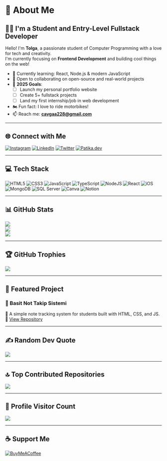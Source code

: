 # 💫 About Me

## 👨‍💻 I'm a Student and Entry-Level Fullstack Developer

Hello! I'm **Tolga**, a passionate student of Computer Programming with a love for tech and creativity.  
I'm currently focusing on **Frontend Development** and building cool things on the web!  

- 🌱 Currently learning: React, Node.js & modern JavaScript  
- 🤝 Open to collaborating on open-source and real-world projects  
- 🎯 **2025 Goals**:
  - [ ] Launch my personal portfolio website
  - [ ] Create 5+ fullstack projects
  - [ ] Land my first internship/job in web development
- 🏍️ Fun fact: I love to ride motorbikes!
- 📫 Reach me: **cavgaa228@gmail.com**

---

## 🌐 Connect with Me

[![Instagram](https://img.shields.io/badge/Instagram-%23E4405F.svg?style=for-the-badge&logo=Instagram&logoColor=white)](https://instagram.com/tolgaacavgaa)
[![LinkedIn](https://img.shields.io/badge/LinkedIn-%230077B5.svg?style=for-the-badge&logo=linkedin&logoColor=white)](https://linkedin.com/in/tolgaacavgaa)
[![Twitter](https://img.shields.io/badge/Twitter-%231DA1F2.svg?style=for-the-badge&logo=Twitter&logoColor=white)](https://twitter.com/tcavgaa)
[![Patika.dev](https://img.shields.io/badge/Patika.dev-%23000000.svg?style=for-the-badge&logoColor=white)](https://app.patika.dev/tcavgaa)

---

## 💻 Tech Stack

![HTML5](https://img.shields.io/badge/HTML5-%23E34F26.svg?style=flat&logo=html5&logoColor=white)
![CSS3](https://img.shields.io/badge/CSS3-%231572B6.svg?style=flat&logo=css3&logoColor=white)
![JavaScript](https://img.shields.io/badge/JavaScript-%23323330.svg?style=flat&logo=javascript&logoColor=%23F7DF1E)
![TypeScript](https://img.shields.io/badge/TypeScript-%23007ACC.svg?style=flat&logo=typescript&logoColor=white)
![NodeJS](https://img.shields.io/badge/Node.js-6DA55F.svg?style=flat&logo=node.js&logoColor=white)
![React](https://img.shields.io/badge/React-20232A?style=flat&logo=react&logoColor=61DAFB)
![iOS](https://img.shields.io/badge/iOS-%2320232a.svg?style=flat&logo=apple&logoColor=white)
![MongoDB](https://img.shields.io/badge/MongoDB-%234ea94b.svg?style=flat&logo=mongodb&logoColor=white)
![SQL Server](https://img.shields.io/badge/Microsoft%20SQL%20Server-CC2927.svg?style=flat&logo=microsoft-sql-server&logoColor=white)
![Canva](https://img.shields.io/badge/Canva-%2300C4CC.svg?style=flat&logo=Canva&logoColor=white)
![Notion](https://img.shields.io/badge/Notion-%23000000.svg?style=flat&logo=notion&logoColor=white)

---

## 📊 GitHub Stats

![](https://github-readme-stats.vercel.app/api?username=Cavga1903&theme=dark&hide_border=false&include_all_commits=true&count_private=false)  
![](https://github-readme-streak-stats.herokuapp.com/?user=Cavga1903&theme=dark&hide_border=false)  
![](https://github-readme-stats.vercel.app/api/top-langs/?username=Cavga1903&theme=dark&hide_border=false&layout=compact)

---

## 🏆 GitHub Trophies

![](https://github-profile-trophy.vercel.app/?username=Cavga1903&theme=matrix&no-frame=false&no-bg=false&margin-w=6)

---

## 🚀 Featured Project

### 📘 Basit Not Takip Sistemi
🧾 A simple note tracking system for students built with HTML, CSS, and JS.  
🔗 [View Repository](https://github.com/Cavga1903/basitNotTakipSistemi)

---

## ✍️ Random Dev Quote

![](https://quotes-github-readme.vercel.app/api?type=horizontal&theme=radical)

---

## 🔝 Top Contributed Repositories

![](https://github-contributor-stats.vercel.app/api?username=Cavga1903&limit=5&theme=gruvbox&combine_all_yearly_contributions=true)

---

## 🔢 Profile Visitor Count

[![](https://visitcount.itsvg.in/api?id=Cavga1903&icon=2&color=3)](https://visitcount.itsvg.in)

---

## ☕ Support Me

[![BuyMeACoffee](https://img.shields.io/badge/Buy%20Me%20a%20Coffee-ffdd00?style=for-the-badge&logo=buy-me-a-coffee&logoColor=black)](https://buymeacoffee.com/cavga228)
